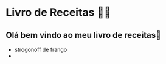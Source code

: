 # Livro de Receitas :man_cook:

## Olá bem vindo ao meu livro de receitas:chicken:

- strogonoff de frango 
- 

